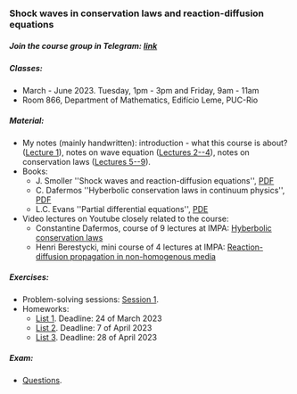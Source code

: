 ### Shock waves in conservation laws and reaction-diffusion equations

##### Join the course group in Telegram: [link](https://t.me/+gdqus0TfJQ44NWI6)

##### Classes: 
- March - June 2023. Tuesday, 1pm - 3pm and Friday, 9am - 11am
- Room 866, Department of Mathematics, Edifício Leme, PUC-Rio

##### Material: 
+ My notes (mainly handwritten): introduction - what this course is about? ([Lecture 1](Lecture1.pdf)), notes on wave equation ([Lectures 2--4](Lectures2-4.pdf)), notes on conservation laws ([Lectures 5--9](Lectures_conslaw.pdf)).
+ Books: 
    + J. Smoller ''Shock waves and reaction-diffusion equations'', [PDF](Smoller.pdf)
    + C. Dafermos ''Hyberbolic conservation laws in continuum physics'', [PDF](Dafermos.pdf)
    + L.C. Evans ''Partial differential equations'', [PDE](Evans-PDE.pdf)
+ Video lectures on Youtube closely related to the course:
    + Constantine Dafermos, course of 9 lectures at IMPA: [Hyberbolic conservation laws](https://www.youtube.com/playlist?list=PLo4jXE-LdDTTg8Z4iGDNOSDA74rcwoU2a)
    + Henri Berestycki, mini course of 4 lectures at IMPA: [Reaction-diffusion propagation in non-homogenous media](https://www.youtube.com/watch?v=DOw3N7ZbejI&list=PLo4jXE-LdDTQfW_IQ-umx660Plg9NX-nC&index=15)

##### Exercises:
+ Problem-solving sessions: [Session 1](Problems1.pdf).
+ Homeworks:
    + [List 1](Ex1.pdf). Deadline: 24 of March 2023
    + [List 2](Ex2.pdf). Deadline: 7 of April 2023
    + [List 3](Ex3.pdf). Deadline: 28 of April 2023

##### Exam: 
+ [Questions](Exam-questions.pdf).
